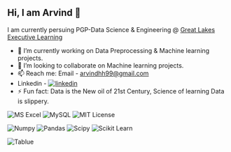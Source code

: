 ## Hi, I am Arvind 👋
I am currently persuing PGP-Data Science & Engineering @ [Great Lakes Executive Learning](https://www.mygreatlearning.com/pg-program-data-science-online-course)

<!--
**Arvindhh931/Arvindhh931** is a ✨ _special_ ✨ repository because its `README.md` (this file) appears on your GitHub profile.
-->



- 🔭 I’m currently working on Data Preprocessing & Machine learning projects.
- 👯 I’m looking to collaborate on Machine learning projects.
- 📫 Reach me: Email - arvindhh99@gmail.com 
- Linkedin - [![linkedin](https://img.shields.io/badge/H_H_Arvind-0A66C2?style=for-the-badge&logo=linkedin&logoColor=white)](https://www.linkedin.com/in/h-h-arvind-232074122/)
- ⚡ Fun fact: Data is the New oil of 21st Century, Science of learning Data is slippery.

![MS Excel](https://img.shields.io/badge/Microsoft_Excel-217346?style=for-the-badge&logo=microsoft-excel&logoColor=white)
![MySQL](https://img.shields.io/badge/MySQL-005C84?style=for-the-badge&logo=mysql&logoColor=white)
![MIT License](https://img.shields.io/badge/Python-FFD43B?style=for-the-badge&logo=python&logoColor=blue)


![Numpy](https://img.shields.io/badge/Numpy-777BB4?style=for-the-badge&logo=numpy&logoColor=white)
![Pandas](https://img.shields.io/badge/Pandas-2C2D72?style=for-the-badge&logo=pandas&logoColor=white)
![Scipy](https://img.shields.io/badge/SciPy-654FF0?style=for-the-badge&logo=SciPy&logoColor=white)
![Scikit Learn](https://img.shields.io/badge/scikit_learn-F7931E?style=for-the-badge&logo=scikit-learn&logoColor=white)

![Tablue](https://img.shields.io/badge/Tableau-E97627?style=for-the-badge&logo=Tableau&logoColor=white)


